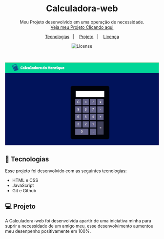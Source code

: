 <h1 align="center">Calculadora-web</h1>

<p align="center">
Meu Projeto desenvolvido em uma operação de necessidade. <br/>
<a href="https://henriqueferreira-ofc.github.io/calculadora-web/">Veja meu Projeto Clicando aqui</a>
</p>

<p align="center">
  <a href="#-tecnologias">Tecnologias</a>&nbsp;&nbsp;&nbsp;|&nbsp;&nbsp;&nbsp;
  <a href="#-projeto">Projeto</a>&nbsp;&nbsp;&nbsp;|&nbsp;&nbsp;&nbsp;
  <a href="#memo-licença">Licença</a>
</p>

<p align="center">
  <img alt="License" src="https://img.shields.io/static/v1?label=license&message=MIT&color=49AA26&labelColor=000000">
</p>

<br>

![ProjetoDev](https://github.com/henriqueferreira-ofc/calculadora-web/blob/main/Calculadora.jpg)
## 🚀 Tecnologias

Esse projeto foi desenvolvido com as seguintes tecnologias:

- HTML e CSS
- JavaScript
- Git e Github

## 💻 Projeto

A Calculadora-web foi desenvolvida apartir de uma iniciativa minha para suprir a necessidade de um amigo meu, esse desenvolvimento aumentou meu desenpenho positivamente em 100%.

